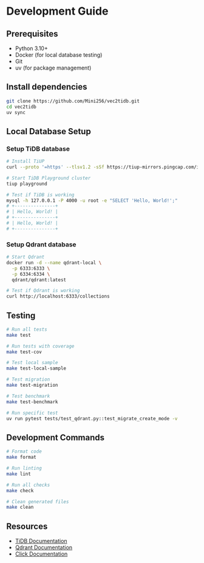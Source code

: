 # Development Guide

## Prerequisites

- Python 3.10+
- Docker (for local database testing)
- Git
- uv (for package management)

## Install dependencies

```bash
git clone https://github.com/Mini256/vec2tidb.git
cd vec2tidb
uv sync
```

## Local Database Setup

### Setup TiDB database

```bash
# Install TiUP
curl --proto '=https' --tlsv1.2 -sSf https://tiup-mirrors.pingcap.com/install.sh | sh

# Start TiDB Playground cluster
tiup playground

# Test if TiDB is working
mysql -h 127.0.0.1 -P 4000 -u root -e "SELECT 'Hello, World!';"
# +---------------+
# | Hello, World! |
# +---------------+
# | Hello, World! |
# +---------------+
```

### Setup Qdrant database

```bash
# Start Qdrant
docker run -d --name qdrant-local \
  -p 6333:6333 \
  -p 6334:6334 \
  qdrant/qdrant:latest

# Test if Qdrant is working
curl http://localhost:6333/collections
```

## Testing

```bash
# Run all tests
make test

# Run tests with coverage
make test-cov

# Test local sample
make test-local-sample

# Test migration
make test-migration

# Test benchmark
make test-benchmark

# Run specific test
uv run pytest tests/test_qdrant.py::test_migrate_create_mode -v
```

## Development Commands

```bash
# Format code
make format

# Run linting
make lint

# Run all checks
make check

# Clean generated files
make clean
```

## Resources

- [TiDB Documentation](https://docs.pingcap.com/tidb/stable)
- [Qdrant Documentation](https://qdrant.tech/documentation/)
- [Click Documentation](https://click.palletsprojects.com/) 